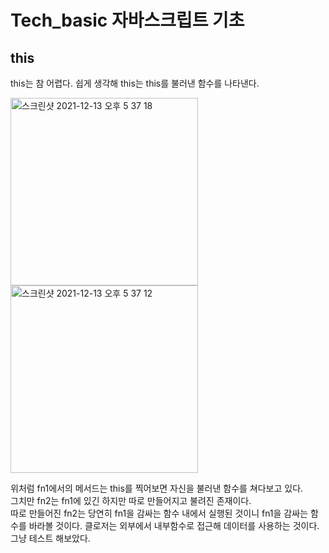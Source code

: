 # Tech_basic 자바스크립트 기초
## this
this는 참 어렵다. 쉽게 생각해 this는 this를 불러낸 함수를 나타낸다.


<img width="300" alt="스크린샷 2021-12-13 오후 5 37 18" src="https://user-images.githubusercontent.com/86910922/145778924-cb246471-f1dd-4e90-a3aa-073dfd16942e.png">
<img width="300" alt="스크린샷 2021-12-13 오후 5 37 12" src="https://user-images.githubusercontent.com/86910922/145778932-b7e65f0d-0179-47ec-93b7-02fa643fde49.png">

위처럼 fn1에서의 메서드는 this를 찍어보면 자신을 불러낸 함수를 쳐다보고 있다. <br>
그치만 fn2는 fn1에 있긴 하지만 따로 만들어지고 불려진 존재이다.<br>
따로 만들어진 fn2는 당연히 fn1을 감싸는 함수 내에서 실행된 것이니 fn1을 감싸는 함수를 바라볼 것이다.
클로저는 외부에서 내부함수로 접근해 데이터를 사용하는 것이다. 그냥 테스트 해보았다.
